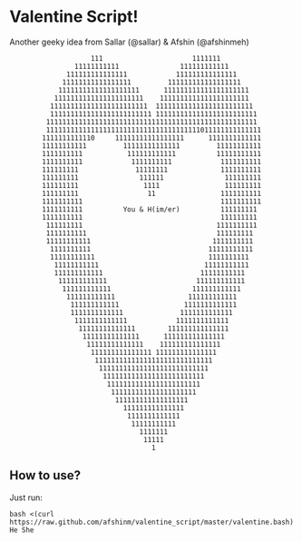Valentine Script!
================

Another geeky idea from Sallar (@sallar) & Afshin (@afshinmeh)

                                                                                
                        111                      1111111                        
                    11111111111               111111111111                      
                  111111111111111            111111111111111                    
                 11111111111111111         111111111111111111                   
                11111111111111111111      111111111111111111111                 
               1111111111111111111111    1111111111111111111111                 
              111111111111111111111111  111111111111111111111111                
              1111111111111111111111111 1111111111111111111111111               
             1111111111111111111111111111111111111111111111111111               
             11111111111111111111111111111111111111011111111111111              
            1111111111110     11111111111111111      1111111111111              
            11111111111         11111111111111         11111111111              
            1111111111           111111111111          11111111111              
            1111111111            1111111111            1111111111              
            111111111              11111111             1111111111              
            111111111               111111               111111111              
            111111111                1111                111111111              
            111111111                 11                1111111111              
            1111111111                                  1111111111              
            1111111111          You & H(im/er)          111111111               
            1111111111                                  111111111               
             111111111                                 1111111111               
             1111111111                                111111111                
             11111111111                              1111111111                
              1111111111                             11111111111                
              11111111111                            1111111111                 
               11111111111                          11111111111                 
               111111111111                        11111111111                  
                111111111111                      111111111111                  
                 111111111111                    111111111111                   
                  111111111111                  111111111111                    
                   111111111111                1111111111111                    
                   1111111111111              1111111111111                     
                    1111111111111            1111111111111                      
                     11111111111111        111111111111111                      
                      11111111111111      111111111111111                       
                       11111111111111    111111111111111                        
                        111111111111111 111111111111111                         
                         11111111111111111111111111111                          
                          111111111111111111111111111                           
                           1111111111111111111111111                            
                            11111111111111111111111                             
                             111111111111111111111                              
                              111111111111111111                                
                                111111111111111                                 
                                 1111111111111                                  
                                  11111111111                                   
                                    1111111                                     
                                     11111                                      
                                       1                                        
                                                                                
                                                                                



## How to use?

Just run:

    bash <(curl https://raw.github.com/afshinm/valentine_script/master/valentine.bash) He She
    
